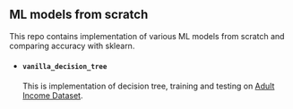 ## ML models from scratch

This repo contains implementation of various ML models from scratch and comparing accuracy with sklearn.

 - #### `vanilla_decision_tree`
   
   This is implementation of decision tree, training and testing on [Adult Income Dataset](https://archive.ics.uci.edu/dataset/2/adult).
   

